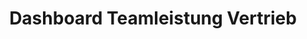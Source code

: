 ---
layout: article
title: Dashboard Teamleistung Vertrieb
description: 
  - Mit diesem Template können Sie Ihr Vertriebs-Dashboard bauen. Erzeugen Sie mehr Wettbewerb durch sichtbare Kennzahlen.
lang: de
weight: 500
isDraft: false
ref: Sales-Performance-Dashboard
category:
  - Administration
  - KPI
  - Sonstiges
image: Sales-Performance-Dashboard_EN.png
image_thumbnail: Sales-Performance-Dashboard_EN_thumbnail.png
download: Sales-Performance-Dashboard_EN.pbmx
overview_description:
overview_benefits:
overview_data_sources:
---